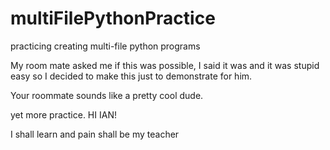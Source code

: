 # multiFilePythonPractice
practicing creating multi-file python programs

My room mate asked me if this was possible, I said it was and it was stupid easy so I decided to make this just to demonstrate for him.


Your roommate sounds like a pretty cool dude.

yet more practice. HI IAN!

I shall learn and pain shall be my teacher
